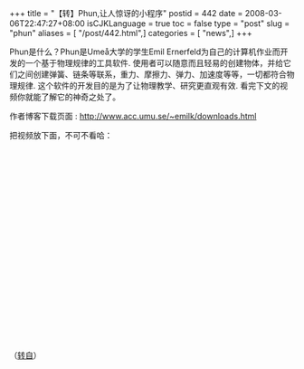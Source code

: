 +++
title = "【转】Phun,让人惊讶的小程序"
postid = 442
date = 2008-03-06T22:47:27+08:00
isCJKLanguage = true
toc = false
type = "post"
slug = "phun"
aliases = [ "/post/442.html",]
categories = [ "news",]
+++


Phun是什么？Phun是Umeå大学的学生Emil
Ernerfeld为自己的计算机作业而开发的一个基于物理规律的工具软件.
使用者可以随意而且轻易的创建物体，并给它们之间创建弹簧、链条等联系，重力、摩擦力、弹力、加速度等等，一切都符合物理规律.
这个软件的开发目的是为了让物理教学、研究更直观有效.
看完下文的视频你就能了解它的神奇之处了。

作者博客下载页面 : <http://www.acc.umu.se/~emilk/downloads.html>

<p>
把视频放下面，不可不看哈：  

<object width="425" height="355">
<param name="movie" value="http://www.youtube.com/v/0H5g9VS0ENM&amp;rel=1&amp;border=0"></param><param name="wmode" value="transparent"></param>

<embed src="http://www.youtube.com/v/0H5g9VS0ENM&amp;rel=1&amp;border=0" type="application/x-shockwave-flash" wmode="transparent" width="425" height="355">
</embed>
</object>
  
<!--more-->  
（[转自](http://www.cnbeta.com/articles/50647.htm)）

</p>

